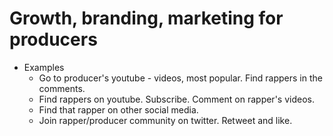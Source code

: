 # Growth, branding, marketing for producers

- Examples
  - Go to producer's youtube - videos, most popular. Find rappers in the comments.
  - Find rappers on youtube. Subscribe. Comment on rapper's videos.
  - Find that rapper on other social media.
  - Join rapper/producer community on twitter. Retweet and like.
